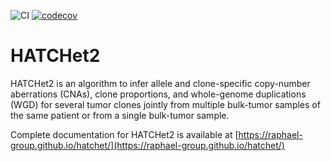 ![CI](https://github.com/raphael-group/hatchet/workflows/CI/badge.svg)
[![codecov](https://codecov.io/gh/raphael-group/hatchet/branch/master/graph/badge.svg)](https://codecov.io/gh/raphael-group/hatchet)

# HATCHet2

HATCHet2 is an algorithm to infer allele and clone-specific copy-number aberrations (CNAs), clone proportions, and whole-genome duplications (WGD) for several tumor clones jointly from multiple bulk-tumor samples of the same patient or from a single bulk-tumor sample.

Complete documentation for HATCHet2 is available at [https://raphael-group.github.io/hatchet/](https://raphael-group.github.io/hatchet/)
